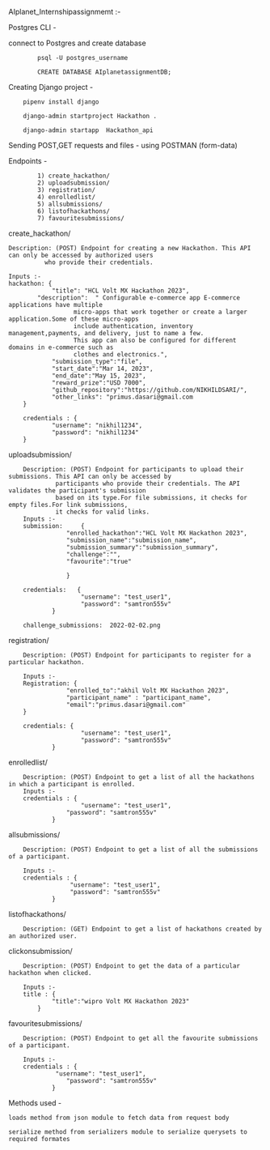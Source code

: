 AIplanet_Internshipassignmemt :-

Postgres CLI -

connect to Postgres and create database

			psql -U postgres_username 
    
 			CREATE DATABASE AIplanetassignmentDB;
    
Creating Django project -

		pipenv install django

		django-admin startproject Hackathon .

		django-admin startapp  Hackathon_api
	
Sending POST,GET requests and files - using POSTMAN (form-data)
    
Endpoints - 

			1) create_hackathon/
 			2) uploadsubmission/ 
			3) registration/
			4) enrolledlist/ 
			5) allsubmissions/ 
 			6) listofhackathons/ 
 			7) favouritesubmissions/ 

 create_hackathon/  
 	
	Description: (POST) Endpoint for creating a new Hackathon. This API can only be accessed by authorized users
		      who provide their credentials.
	
	Inputs :-
	hackathon: {
    			"title": "HCL Volt MX Hackathon 2023",
  			"description":  " Configurable e-commerce app E-commerce applications have multiple 
					  micro-apps that work together or create a larger application.Some of these micro-apps
					  include authentication, inventory management,payments, and delivery, just to name a few. 
					  This app can also be configured for different domains in e-commerce such as
					  clothes and electronics.",
    			"submission_type":"file",
    			"start_date":"Mar 14, 2023",
    			"end_date":"May 15, 2023",
    			"reward_prize":"USD 7000",
    			"github_repository":"https://github.com/NIKHILDSARI/",
    			"other_links": "primus.dasari@gmail.com
    	}
	
    	credentials : {
    			"username": "nikhil1234",
    			"password": "nikhil1234"
		}



 uploadsubmission/ 
		

		Description: (POST) Endpoint for participants to upload their submissions. This API can only be accessed by 
			     participants who provide their credentials. The API validates the participant's submission 
			     based on its type.For file submissions, it checks for empty files.For link submissions, 
			     it checks for valid links.
		Inputs :-
		submission:  	{
   					"enrolled_hackathon":"HCL Volt MX Hackathon 2023",
					"submission_name":"submission_name",
					"submission_summary":"submission_summary",
					"challenge":"",
					"favourite":"true"
        
        			}
				
		credentials:   {
    					"username": "test_user1",
    					"password": "samtron555v"
				}
				
		challenge_submissions:  2022-02-02.png 


registration/ 

		Description: (POST) Endpoint for participants to register for a particular hackathon.
		
		Inputs :-
		Registration: {
					"enrolled_to":"akhil Volt MX Hackathon 2023",
					"participant_name" : "participant_name",	
					"email":"primus.dasari@gmail.com"
		}
		
		credentials: {
    					"username": "test_user1",
    					"password": "samtron555v"
				}


enrolledlist/ 

		Description: (POST) Endpoint to get a list of all the hackathons in which a participant is enrolled.
		Inputs :-
		credentials : {
    					"username": "test_user1",
   				 	"password": "samtron555v"
				}
				
				
allsubmissions/ 

		Description: (POST) Endpoint to get a list of all the submissions of a participant.
		
		Inputs :-
		credentials : {
   					 "username": "test_user1",
   					 "password": "samtron555v"
				}

 listofhackathons/ 
 
 		Description: (GET) Endpoint to get a list of hackathons created by an authorized user.
		
		
 clickonsubmission/ 
 
 		Description: (POST) Endpoint to get the data of a particular hackathon when clicked.
		
		Inputs :-
		title : {
				"title":"wipro Volt MX Hackathon 2023"
			}

favouritesubmissions/ 

		Description: (POST) Endpoint to get all the favourite submissions of a participant.
		
		Inputs :-
		credentials : {
   				 "username": "test_user1",
    				"password": "samtron555v"
				}

Methods used -

	loads method from json module to fetch data from request body

	serialize method from serializers module to serialize querysets to required formates

